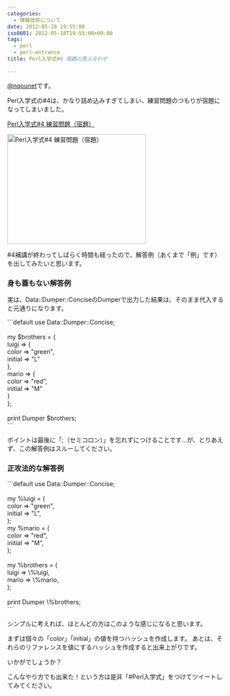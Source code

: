 ```yaml
---
categories:
  - 情報技術について
date: 2012-05-18 19:55:00
iso8601: 2012-05-18T19:55:00+09:00
tags:
  - perl
  - perl-entrance
title: Perl入学式#4 宿題の答え合わせ

---
```


<p><a href="https://twitter.com/nqounet">@nqounet</a>です。</p> <p>Perl入学式の#4は、かなり詰め込みすぎてしまい、練習問題のつもりが宿題になってしまいました。</p> <p><a href="http://nqounet.github.io/presentation/20120415_perlentrance4/">Perl入学式#4 練習問題（宿題）</a></p> <p><a href="https://login.yahoo.com/config/login?.src=flickrsignin&amp;.pc=8190&amp;.scrumb=0&amp;.pd=c%3DH6T9XcS72e4mRnW3NpTAiU8ZkA--&amp;.intl=jp&amp;.lang=en&amp;.done=https%3A%2F%2Flogin.yahoo.com%2Fconfig%2Fvalidate%3F.src%3Dflickrsignin%26.pc%3D8190%26.scrumb%3D0%26.pd%3Dc%253DJvVF95K62e6PzdPu7MBv2V8-%26.intl%3Djp%26.done%3Dhttps%253A%252F%252Fwww.flickr.com%252Fsignin%252Fyahoo%252F%253Fredir%253D%25252Fphotos%25252Fnqounet%25252F7220452952%25252F" title="Perl入学式#4 練習問題（宿題） by nqounet, on Flickr"><img src="http://farm6.staticflickr.com/5075/7220452952_f40f4b2edc_n.jpg" width="320" height="253" alt="Perl入学式#4 練習問題（宿題）"></a></p> <p>#4補講が終わってしばらく時間も経ったので、解答例（あくまで「例」です）を出してみたいと思います。</p> <h3>身も蓋もない解答例</h3> <p>実は、Data::Dumper::ConciseのDumperで出力した結果は、そのまま代入すると元通りになります。</p> ```default
use Data::Dumper::Concise;<br><br>my $brothers = {<br>  luigi => {<br>    color => "green",<br>    initial => "L"<br>  },<br>  mario => {<br>    color => "red",<br>    initial => "M"<br>  }<br>};<br><br>print Dumper $brothers;<br>
``` <p>ポイントは最後に「;（セミコロン）」を忘れずにつけることです…が、とりあえず、この解答例はスルーしてください。</p> <h3>正攻法的な解答例</h3> ```default
use Data::Dumper::Concise;<br><br>my %luigi = (<br>  color => "green",<br>  initial => "L",<br>);<br>my %mario = (<br>  color => "red",<br>  initial => "M",<br>);<br><br>my %brothers = (<br>  luigi => \%luigi,<br>  mario => \%mario,<br>);<br><br>print Dumper \%brothers;<br>
``` <p>シンプルに考えれば、ほとんどの方はこのような感じになると思います。</p> <p>まずは個々の「color」「initial」の値を持つハッシュを作成します。 あとは、それらのリファレンスを値にするハッシュを作成すると出来上がりです。</p> <p>いかがでしょうか？</p> <p>こんなやり方でも出来た！という方は是非「#Perl入学式」をつけてツイートしてみてください。</p>    	